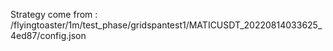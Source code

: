 Strategy come from : /flyingtoaster/1m/test_phase/gridspantest1/MATICUSDT_20220814033625_4ed87/config.json